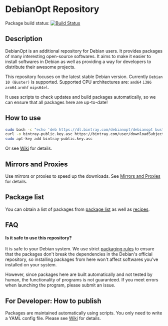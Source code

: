 # DebianOpt Repository

Package build status: [![Build Status](https://travis-ci.org/coslyk/debianopt-repo.svg?branch=master)](https://travis-ci.org/coslyk/debianopt-repo)

## Description

DebianOpt is an additional repository for Debian users. It provides packages of many interesting open-source softwares. It aims to make it easier to install softwares in Debian as well as providing a way for developers to distribute their awesome projects.

This repository focuses on the latest stable Debian version. Currently `Debian 10 (Buster)` is supported. Supported CPU architectures are: `amd64` `i386` `arm64` `armhf` `mips64el`.

It uses scripts to check updates and build packages automatically, so we can ensure that all packages here are up-to-date!

## How to use

```bash
sudo bash -c "echo 'deb https://dl.bintray.com/debianopt/debianopt buster main' >> /etc/apt/sources.list.d/debianopt.list"
curl -o bintray-public.key.asc https://bintray.com/user/downloadSubjectPublicKey?username=bintray
sudo apt-key add bintray-public.key.asc
```

Or see [Wiki](https://github.com/coslyk/debianopt-repo/wiki/Add-the-repo) for details.

## Mirrors and Proxies

Use mirrors or proxies to speed up the downloads. See [Mirrors and Proxies](https://github.com/coslyk/debianopt-repo/wiki/Mirrors-and-Proxies) for details.

## Package list

You can obtain a list of packages from [package list](https://github.com/coslyk/debianopt-repo/wiki/Package-list) as well as [recipes](https://github.com/coslyk/debianopt-repo/tree/master/recipes).

## FAQ

#### Is it safe to use this repository?

It is safe to your Debian system. We use strict [packaging rules](https://github.com/coslyk/debianopt-repo/wiki/Packaging-rules) to ensure that the packages don't break the dependencies in the Debian's official repository, so installing packages from here won't affect softwares you've installed on your system.

However, since packages here are built automatically and not tested by human, the functionality of programs is not guaranteed. If you meet errors when launching the program, please submit an issue.

## For Developer: How to publish

Packages are maintained automatically using scripts. You only need to write a YAML config file. Please see [Wiki](https://github.com/coslyk/debianopt-repo/wiki) for details.

